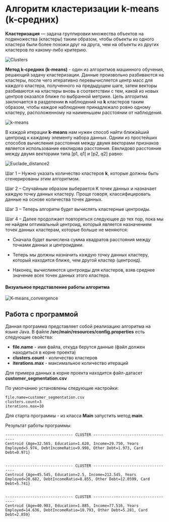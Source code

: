 # Алгоритм кластеризации k-means (k-средних)

**Кластеризация** — задача группировки множества объектов на подмножества (кластеры) таким образом, чтобы объекты из одного кластера были более похожи друг на друга, чем на объекты из других кластеров по какому-либо критерию.

![Clusters](https://user-images.githubusercontent.com/18848039/86250490-5190a800-bbb9-11ea-8718-29309309483d.png)

**Метод k-средних (k-means)** - один из алгоритмов машинного обучения, решающий задачу кластеризации. Данные произвольно разбиваются на кластеры, после чего итеративно перевычисляется центр масс для каждого кластера, полученного на предыдущем шаге, затем векторы разбиваются на кластеры вновь в соответствии с тем, какой из новых центров оказался ближе по выбранной метрике. Цель алгоритма заключается в разделении **n** наблюдений на **k** кластеров таким образом, чтобы каждое наблюдение принадлежало ровно одному кластеру, расположенному на наименьшем расстоянии от наблюдения.

![k-means](https://user-images.githubusercontent.com/18848039/86251509-a254d080-bbba-11ea-8122-2c602a8001cc.jpg)

В каждой итерации **k-means** нам нужен способ найти ближайший центроид к каждому элементу набора данных. Одним из простейших способов вычисления расстояния между двумя векторами признаков является использование евклидова расстояния. Евклидово расстояние между двумя векторами типа [p1, q1] и [p2, q2] равно:

![Euclade_distance2](https://user-images.githubusercontent.com/18848039/86250118-d929e700-bbb8-11ea-8aaf-c4d20a79c40a.PNG)

Шаг 1 – Нужно указать количество кластеров **k**, которые должны быть сгенерированы этим алгоритмом.

Шаг 2 – Случайным образом выберается K точек данных и назначает каждую точку данных кластеру. Проще говоря, классифицировать данные на основе количества точек данных.

Шаг 3 – Теперь алгоритм будет вычислять кластерные центроиды.

Шаг 4 – Далее продолжает повторяться следующее до тех пор, пока мы не найдем оптимальный центроид, который является назначением точек данных кластерам, которые больше не меняются:

   * Сначала будет вычислена сумма квадратов расстояния между точками данных и центроидами.

   * Теперь мы должны назначить каждую точку данных кластеру, который находится ближе, чем другой кластер (центроид).

   * Наконец, вычислияются центроиды для кластеров, взяв среднее значение всех точек данных этого кластера.

#### Визуальное представление работы алгоритма

![K-means_convergence](https://user-images.githubusercontent.com/18848039/86250219-fc549680-bbb8-11ea-972d-ca4e866cfeb9.gif)  

## Работа с программой
Данная программа представляет собой реализацию алгоритма на языке Java.
В файле **/src/main/resources/config.properties** есть следующие свойства:

- **file.name** - имя файла, откуда берутся данные (файл должен находиться в корне проекта)
- **clusters.count** - количество кластеров
- **iterations.max** - максимальное количество итераций

Для примера данных в корне проекта находится файл-датасет **customer_segmentation.csv** 

По умолчанию установлены следующие настройки:
```
file.name=customer_segmentation.csv
clusters.count=3
iterations.max=10
```

Для старта программы - из класса **Main** запустить метод **main**. 

Результат работы программы:
```
------------------------------ CLUSTER -----------------------------------
Centroid {Age=32.565, Education=1.620, Income=29.750, Years Employed=5.974, DebtIncomeRatio=9.998, Other Debt=1.973, Card Debt=0.971}


------------------------------ CLUSTER -----------------------------------
Centroid {Age=45.545, Education=2.5, Income=212.545, Years Employed=20.682, DebtIncomeRatio=8.855, Other Debt=12.0599, Card Debt=5.741}


------------------------------ CLUSTER -----------------------------------
Centroid {Age=40.903, Education=1.885, Income=77.516, Years Employed=14.636, DebtIncomeRatio=10.793, Other Debt=5.281, Card Debt=2.859}
```